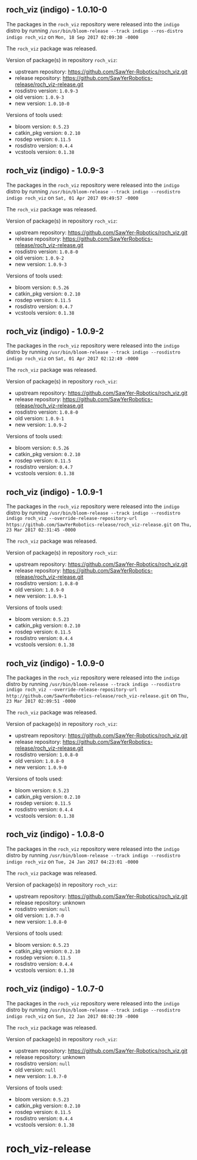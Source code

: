 ## roch_viz (indigo) - 1.0.10-0

The packages in the `roch_viz` repository were released into the `indigo` distro by running `/usr/bin/bloom-release --track indigo --ros-distro indigo roch_viz` on `Mon, 18 Sep 2017 02:09:30 -0000`

The `roch_viz` package was released.

Version of package(s) in repository `roch_viz`:

- upstream repository: https://github.com/SawYer-Robotics/roch_viz.git
- release repository: https://github.com/SawYerRobotics-release/roch_viz-release.git
- rosdistro version: `1.0.9-3`
- old version: `1.0.9-3`
- new version: `1.0.10-0`

Versions of tools used:

- bloom version: `0.5.23`
- catkin_pkg version: `0.2.10`
- rosdep version: `0.11.5`
- rosdistro version: `0.4.4`
- vcstools version: `0.1.38`


## roch_viz (indigo) - 1.0.9-3

The packages in the `roch_viz` repository were released into the `indigo` distro by running `/usr/bin/bloom-release --track indigo --rosdistro indigo roch_viz` on `Sat, 01 Apr 2017 09:49:57 -0000`

The `roch_viz` package was released.

Version of package(s) in repository `roch_viz`:

- upstream repository: https://github.com/SawYer-Robotics/roch_viz.git
- release repository: https://github.com/SawYerRobotics-release/roch_viz-release.git
- rosdistro version: `1.0.8-0`
- old version: `1.0.9-2`
- new version: `1.0.9-3`

Versions of tools used:

- bloom version: `0.5.26`
- catkin_pkg version: `0.2.10`
- rosdep version: `0.11.5`
- rosdistro version: `0.4.7`
- vcstools version: `0.1.38`


## roch_viz (indigo) - 1.0.9-2

The packages in the `roch_viz` repository were released into the `indigo` distro by running `/usr/bin/bloom-release --track indigo --rosdistro indigo roch_viz` on `Sat, 01 Apr 2017 02:12:49 -0000`

The `roch_viz` package was released.

Version of package(s) in repository `roch_viz`:

- upstream repository: https://github.com/SawYer-Robotics/roch_viz.git
- release repository: https://github.com/SawYerRobotics-release/roch_viz-release.git
- rosdistro version: `1.0.8-0`
- old version: `1.0.9-1`
- new version: `1.0.9-2`

Versions of tools used:

- bloom version: `0.5.26`
- catkin_pkg version: `0.2.10`
- rosdep version: `0.11.5`
- rosdistro version: `0.4.7`
- vcstools version: `0.1.38`


## roch_viz (indigo) - 1.0.9-1

The packages in the `roch_viz` repository were released into the `indigo` distro by running `/usr/bin/bloom-release --track indigo --rosdistro indigo roch_viz --override-release-repository-url https://github.com/SawYerRobotics-release/roch_viz-release.git` on `Thu, 23 Mar 2017 02:31:45 -0000`

The `roch_viz` package was released.

Version of package(s) in repository `roch_viz`:

- upstream repository: https://github.com/SawYer-Robotics/roch_viz.git
- release repository: https://github.com/SawYerRobotics-release/roch_viz-release.git
- rosdistro version: `1.0.8-0`
- old version: `1.0.9-0`
- new version: `1.0.9-1`

Versions of tools used:

- bloom version: `0.5.23`
- catkin_pkg version: `0.2.10`
- rosdep version: `0.11.5`
- rosdistro version: `0.4.4`
- vcstools version: `0.1.38`


## roch_viz (indigo) - 1.0.9-0

The packages in the `roch_viz` repository were released into the `indigo` distro by running `/usr/bin/bloom-release --track indigo --rosdistro indigo roch_viz --override-release-repository-url http://github.com/SawYerRobotics-release/roch_viz-release.git` on `Thu, 23 Mar 2017 02:09:51 -0000`

The `roch_viz` package was released.

Version of package(s) in repository `roch_viz`:

- upstream repository: https://github.com/SawYer-Robotics/roch_viz.git
- release repository: https://github.com/SawYerRobotics-release/roch_viz-release.git
- rosdistro version: `1.0.8-0`
- old version: `1.0.8-0`
- new version: `1.0.9-0`

Versions of tools used:

- bloom version: `0.5.23`
- catkin_pkg version: `0.2.10`
- rosdep version: `0.11.5`
- rosdistro version: `0.4.4`
- vcstools version: `0.1.38`


## roch_viz (indigo) - 1.0.8-0

The packages in the `roch_viz` repository were released into the `indigo` distro by running `/usr/bin/bloom-release --track indigo --rosdistro indigo roch_viz` on `Tue, 24 Jan 2017 04:23:01 -0000`

The `roch_viz` package was released.

Version of package(s) in repository `roch_viz`:

- upstream repository: https://github.com/SawYer-Robotics/roch_viz.git
- release repository: unknown
- rosdistro version: `null`
- old version: `1.0.7-0`
- new version: `1.0.8-0`

Versions of tools used:

- bloom version: `0.5.23`
- catkin_pkg version: `0.2.10`
- rosdep version: `0.11.5`
- rosdistro version: `0.4.4`
- vcstools version: `0.1.38`


## roch_viz (indigo) - 1.0.7-0

The packages in the `roch_viz` repository were released into the `indigo` distro by running `/usr/bin/bloom-release --track indigo --rosdistro indigo roch_viz` on `Sun, 22 Jan 2017 08:02:39 -0000`

The `roch_viz` package was released.

Version of package(s) in repository `roch_viz`:

- upstream repository: https://github.com/SawYer-Robotics/roch_viz.git
- release repository: unknown
- rosdistro version: `null`
- old version: `null`
- new version: `1.0.7-0`

Versions of tools used:

- bloom version: `0.5.23`
- catkin_pkg version: `0.2.10`
- rosdep version: `0.11.5`
- rosdistro version: `0.4.4`
- vcstools version: `0.1.38`


# roch_viz-release